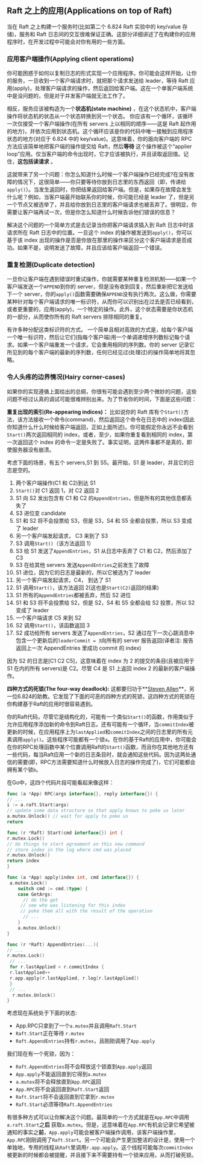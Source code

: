 ## **Raft 之上的应用(Applications on top of Raft)**

当在 Raft 之上构建一个服务时(比如第二个 6.824 Raft 实验中的 key/value 存储)，服务和 Raft 日志间的交互很难保证正确。这部分详细讲述了在构建你的应用程序时，在开发过程中可能会对你有用的一些方面。

### **应用客户端操作(Applying client operations)**

你可能困惑于如何以复制日志的形式实现一个应用程序。你可能会这样开始，让你的服务，一旦收到一个客户端请求时，就把那个请求发送给 leader，等待 Raft 应用(apply)，处理客户端请求的操作，然后返回给客户端。这在一个单客户端系统中是没问题的，但是对于并发客户端就无法工作了。



相反，服务应该被构造为一个**状态机(state machine)** ，在这个状态机中，客户端操作将状态机的状态从一个状态转换到另一个状态。 你应该有一个循环，该循环一次仅接受一个客户端操作(在所有 servers 上以相同的顺序——这是 Raft 起作用的地方)，并依次应用到状态机。这个循环应该是你的代码中唯一接触到应用程序状态的地方(对应于 6.824 中的 key/value)。这意味着，你的面向客户端的 RPC 方法应该简单地把客户端的操作提交给 Raft，然后**等待** 这个操作被这个“applier loop”应用。仅当客户端的命令出现时，它才应该被执行，并且读取返回值。记住，**这包括读请求** 。



这就带来了另一个问题：你怎么知道什么时候一个客户端操作已经完成?在没有故障的情况下，这很简单——你只要等待你放到日志里的东西返回（即，传递给`apply()`）。当发生返回时，你把结果返回给客户端。但是，如果存在故障会发生什么呢？例如，当客户端最开始联系你的时候，你可能已经是 leader 了，但是另一个节点又被选举了，并且给你放到日志里的客户端请求也被丢弃了。很明显，你需要让客户端再试一次，但是你怎么知道什么时候告诉他们错误的信息？



解决这个问题的一个简单方式是去记录当你把客户端请求插入到 Raft 日志中时该请求所在 Raft 日志中的位置。一旦这个 index 的操作被发送到`apply()`，你可以基于该 index 出现的操作是否是你放在那里的操作来区分这个客户端请求是否成功。如果不是，说明发送了故障，并且应该给客户端返回一个错误。

### **重复检测(Duplicate detection)**

一旦你让客户端在遇到错误时重试操作，你就需要某种重复检测机制——如果一个客户端发送一个`APPEND`到你的 server，但是没有收到回复，然后重新把它发送给下一个 server，你的`apply()`函数需要确保`APPEND`没有执行两次。这么做，你需要某种针对每个客户端请求的唯一标识符，从而你可以识别出在过去是否已经看到，或者更重要的，应用(apply)，一个特定的操作。此外，这个状态需要是你状态机的一部分，从而使你所有的 Raft servers 排除相同的重复。



有许多种分配这类标识符的方式。 一个简单且相对高效的方式是，给每个客户端一个唯一标识符，然后让它们(指每个客户端)用一个单调递增序列数标记每个请求。如果一个客户端重发一个请求，它会重用相同的序列数。你的 server 记录它所见到的每个客户端的最新的序列数，任何已经见过(处理过)的操作简单地将其忽略。

### **令人头疼的边界情况(Hairy corner-cases)**

如果你的实现遵循上面给出的总纲，你很有可能会遇到至少两个微妙的问题，这些问题不经过认真的调试可能很难辨别出来。为了节省你的时间，下面是这些问题：



**重复出现的索引(Re-appearing indices)：** 比如说你的 Raft 库有个`Start()`方法，该方法接收一个命令(command)，然后返回这个命令在日志中的 index(因此你知道什么什么时候给客户端返回，正如上面所述)。你可能假定你永远不会看到`Start()`两次返回相同的 index，或者，至少，如果你重复看到相同的 index，第一次返回这个 index 的命令一定是失败了。事实证明，这两件事都不是真的，即使服务器没有崩溃。



考虑下面的场景，有五个 servers,S1 到 S5。最开始，S1 是 leader，并且它的日志是空的。

1. 两个客户端操作(C1 和 C2)到达 S1
2. `Start()`对 C1 返回 1，对 C2 返回 2
3. S1 向 S2 发出包含有 C1 和 C2 的`AppendEntries`，但是所有的其他信息都丢失了
4. S3 进位变 candidate
5. S1 和 S2 将不会投票给 S3，但是 S3，S4 和 S5 全都会投票，所以 S3 变成了 leader
6. 另一个客户端发起请求， C3 来到了 S3
7. S3 调用`Start()`（该方法返回 1）
8. S3 给 S1 发送了`AppendEntries`，S1 从日志中丢弃了 C1 和 C2，然后添加了 C3
9. S3 在给其他 servers 发送`AppendEntries`之前发生了故障
10. S1 进位，因为它的日志是最新的，所以它被选为了 leader
11. 另一个客户端发起请求，C4， 到达了 S1
12. S1 调用`Start()`，该方法返回 2(这也是`Start(C2)`返回的结果)
13. S1 所有的`AppendEntries`都被丢弃，然后 S2 进位
14. S1 和 S3 将不会投票给 S2，但是 S2，S4 和 S5 全都会给 S2 投票，所以 S2 变成了 leader
15. 一个客户端请求 C5 来到 S2
16. S2 调用`Start()`，该函数返回 3
17. S2 成功给所有 servers 发送了`AppendEntries`，S2 通过在下一次心跳消息中包含一个更新后的`leaderCommit = 3`向所有的 server 报告返回(译者注: 报告返回上一次 AppendEntries 里成功 commit 的 index)

因为 S2 的日志是[C1 C2 C5]，这意味着在 index 为 2 的提交的条目(且被应用于 S1 在内的所有 servers)是 C2。尽管 C4 是 S1 上返回 index 2 的最新的客户端操作。

**四种方式的死锁(The four-way deadlock):** 这都要归功于**[Steven Allen](https://link.zhihu.com/?target=http%3A//stebalien.com/)**，另一位6.824的助教。它发现了下面的可恶的四种方式的死锁，这四种方式的死锁在你构建基于Raft的应用时很容易遇到。



你的Raft代码，尽管它是结构化的，可能有一个类似`Start()`的函数，作用类似于允许应用程序添加新的命令到Raft日志。还有可能有一个循环，当`commitIndex`被更新的时候，在应用程序上为`lastApplied`和`commitIndex`之间的日志里的所有元素调用`apply()`。这些程序可能都有一个锁`a`。在你的基于Raft的应用中，你可能会在你的RPC处理函数中某个位置调用Raft的`Start()`函数，而且你在其他地方还有一些代码，每当Raft应用一个新的日志条目时，就会通知这些代码。因为这两处通信的需要(即，RPC方法需要知道什么时候放入日志的操作完成了)，它们可能都会拥有某个锁`b`。



在Go中，这四个代码片段可能看起来像这样：

```go
func (a *App) RPC(args interface{}, reply interface{}) {
// ...
i := a.raft.Start(args)
// update some data structure so that apply knows to poke us later
a.mutex.Unlock() // wait for apply to poke us
return

func (r *Raft) Start(cmd interface{}) int { 
r.mutex.Lock() 
// do things to start agreement on this new command
// store index in the log where cmd was placed 
r.mutex.Unlock() 
return index 
}

func (a *App) apply(index int, cmd interface{}) {
 a.mutex.Lock()
    switch cmd := cmd.(type) {
    case GetArgs:
      // do the get
     // see who was listening for this index
     // poke them all with the result of the operation
      // ...
    } 
    a.mutex.Unlock()    
}

func (r *Raft) AppendEntries(...){
// ...
r.mutex.Lock()
 // ...
 for r.lastApplied < r.commitIndex {
 r.lastApplied++ 
 r.app.apply(r.lastApplied, r.log[r.lastApplied]) 
 }
 // ...
  r.mutex.Unlock()
}
```

考虑现在系统处于下面的状态:

- App.RPC只拿到了一个`a.mutex`并且调用`Raft.Start`
- `Raft.Start`正在等待 `r.mutex`
- `Raft.AppendEntries`持有`r.mutex`，且刚刚调用了`App.apply`

我们现在有一个死锁，因为：

- `Raft.AppendEntries`将不会释放这个锁直到`App.apply`返回
- `App.apply`不能返回直到它得到`a.mutex`
- `a.mutex`将不会释放直到`App.RPC`返回
- `App.RPC`将不会返回直到`Raft.Start`返回
- `Raft.Start`将不会返回直到它拿到`r.mutex`
- `Raft.Start`必须等待`Raft.AppendEntries`

有很多种方式可以让你解决这个问题。最简单的一个方式就是在`App.RPC`中调用`a.raft.Start`之**后** 获取`a.mutex`。但是，这意味着在`App.RPC`有机会记录它希望被通知的事实之**前**，`App.apply`可能会被客户端操作调用，该客户端操作里，`App.RPC`刚刚调用了`Raft.Start`。另一个可能会产生更加整洁的设计是，使用一个单独地，专用的线程从`Raft`里调用`r.app.apply`。这个线程可能每次`commitIndex`被更新的时候都会被提醒，并且接下来不需要持有一个锁来应用，从而打破死锁。